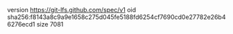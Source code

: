 version https://git-lfs.github.com/spec/v1
oid sha256:f8143a8c9a9e1658c275d045fe5188fd6254cf7690cd0e27782e26b46276ecd1
size 7081
